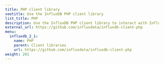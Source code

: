```yaml
---
title: PHP client library
seotitle: Use the InfluxDB PHP client library
list_title: PHP
description: Use the InfluxDB PHP client library to interact with InfluxDB.
external_url: https://github.com/influxdata/influxdb-client-php
menu:
  influxdb_2_1:
    name: PHP
    parent: Client libraries
    url: https://github.com/influxdata/influxdb-client-php
weight: 201
---
```

